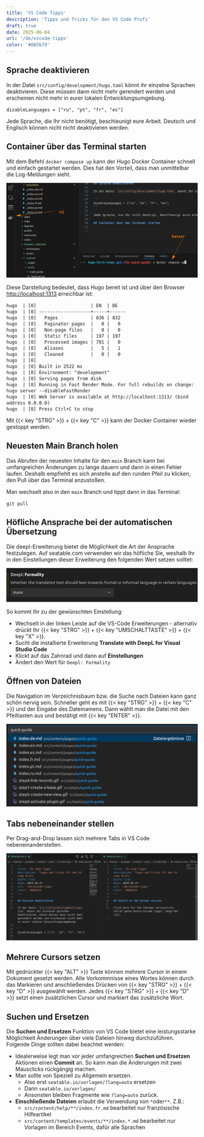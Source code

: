 ```yaml
---
title: 'VS Code Tipps'
description: 'Tipps und Tricks für den VS Code Profi'
draft: true
date: 2025-06-04
url: '/de/vscode-tipps'
color: '#085b79'
---
```


## Sprache deaktivieren

In der Datei `src/config/development/hugo.toml` könnt ihr einzelne Sprachen deaktivieren. Diese müssen dann nicht mehr gerendert werden und erscheinen nicht mehr in eurer lokalen Entwicklungsumgebung.

```
disableLanguages = ["ru", "pt", "fr", "es"]
```

Jede Sprache, die Ihr nicht benötigt, beschleunigt eure Arbeit. Deutsch und Englisch können nicht nicht deaktivieren werden.

## Container über das Terminal starten

Mit dem Befehl `docker compose up` kann der Hugo Docker Container schnell und einfach gestartet werden. Dies hat den Vorteil, dass man unmittelbar die Log-Meldungen sieht.

![Starten des Docker Containers über das Terminal in VS Code](images/terminal.png)

Diese Darstellung bedeutet, dass Hugo bereit ist und über den Browser [http://localhost:1313](http://localhost:1313) erreichbar ist:

```
hugo  | [0]                    | EN  | DE
hugo  | [0] -------------------+-----+------
hugo  | [0]   Pages            | 836 | 832
hugo  | [0]   Paginator pages  |   0 |   0
hugo  | [0]   Non-page files   |   0 |   0
hugo  | [0]   Static files     | 197 | 197
hugo  | [0]   Processed images | 701 |   0
hugo  | [0]   Aliases          |   5 |   1
hugo  | [0]   Cleaned          |   0 |   0
hugo  | [0]
hugo  | [0] Built in 2522 ms
hugo  | [0] Environment: "development"
hugo  | [0] Serving pages from disk
hugo  | [0] Running in Fast Render Mode. For full rebuilds on change: hugo server --disableFastRender
hugo  | [0] Web Server is available at http://localhost:1313/ (bind address 0.0.0.0)
hugo  | [0] Press Ctrl+C to stop
```

Mit {{< key "STRG" >}} + {{< key "C" >}} kann der Docker Container wieder gestoppt werden.

## Neuesten Main Branch holen

Das Abrufen der neuesten Inhalte für den `main` Branch kann bei umfangreichen Änderungen zu lange dauern und dann in einen Fehler laufen.
Deshalb empfiehlt es sich anstelle auf den runden Pfeil zu klicken, den Pull über das Terminal anzustoßen.

Man wechselt also in den `main` Branch und tippt dann in das Terminal:

```
git pull
```

## Höfliche Ansprache bei der automatischen Übersetzung

Die deepl-Erweiterung bietet die Möglichkeit die Art der Ansprache festzulegen. Auf seatable.com verwenden wir das höfliche Sie, weshalb Ihr in den Einstellungen dieser Erweiterung den folgenden Wert setzen solltet:

![Höfliche Ansprache beim Übersetzen mit deepl erzwingen](images/deepl-ansprache.png)

So kommt Ihr zu der gewünschten Einstellung:

- Wechselt in der linken Leiste auf die VS-Code Erweiterungen - alternativ drückt Ihr {{< key "STRG" >}} + {{< key "UMSCHALTTASTE" >}} + {{< key "X" >}}.
- Sucht die installierte Erweiterung **Translate with DeepL for Visual Studio Code**
- Klickt auf das Zahnrad und dann auf **Einstellungen**
- Ändert den Wert für `Deepl: Formality`

## Öffnen von Dateien

Die Navigation im Verzeichnisbaum bzw. die Suche nach Dateien kann ganz schön nervig sein. Schneller geht es mit {{< key "STRG" >}} + {{< key "C" >}} und der Eingabe des Dateinamens.
Dann wählt man die Datei mit den Pfeiltasten aus und bestätigt mit {{< key "ENTER" >}}.

![Öffnen des Quick-Guides in wenigen Sekunden](images/dateien-oeffnen.png)

## Tabs nebeneinander stellen

Per Drag-and-Drop lassen sich mehrere Tabs in VS Code nebeneinanderstellen.

![Mehrer Tabs nebeneinander](images/tabs.png)

## Mehrere Cursors setzen

Mit gedrückter {{< key "ALT" >}} Taste können mehrere Cursor in einem Dokument gesetzt werden. Alle Vorkommnisse eines Wortes können durch das Markieren und anschließendes Drücken von {{< key "STRG" >}} + {{< key "D" >}} ausgewählt werden. Jedes {{< key "STRG" >}} + {{< key "D" >}} setzt einen zusätzlichen Cursor und markiert das zusätzliche Wort.

## Suchen und Ersetzen

Die **Suchen und Ersetzen** Funktion von VS Code bietet eine leistungsstarke Möglichkeit Änderungen über viele Dateien hinweg durchzuführen. Folgende Dinge sollten dabei beachtet werden:

- Idealerweise legt man vor jeder umfangreichen **Suchen und Ersetzen** Aktionen einen **Commit** an. So kann man die Änderungen mit zwei Mausclicks rückgängig machen.
- Man sollte von Speziell zu Allgemein ersetzen.
    - Also erst `seatable.io/vorlagen/?lang=auto` ersetzen
    - Dann `seatable.io/vorlagen/`
    - Ansonsten bleiben Fragmente wie `?lang=auto` zurück.
- **Einschließende Dateien** erlaubt die Verwendung von `*`oder`**`. Z.B.:
    - `src/content/help/**/index.fr.md` bearbeitet nur französische Hilfeartikel
    - `src/content/templates/events/**/index.*.md` bearbeitet nur Vorlagen im Bereich Events, dafür alle Sprachen
